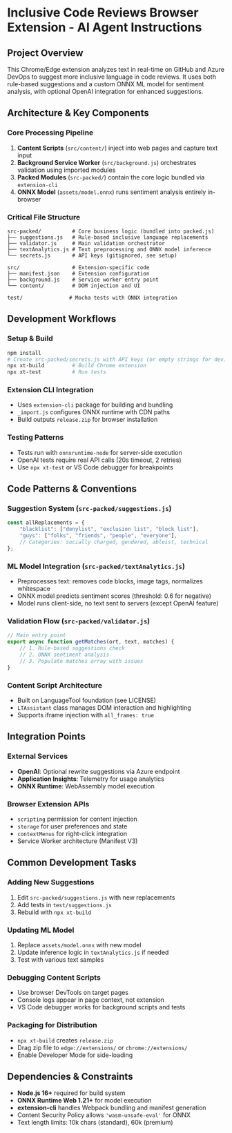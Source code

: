 # Inclusive Code Reviews Browser Extension - AI Agent Instructions

## Project Overview

This Chrome/Edge extension analyzes text in real-time on GitHub and Azure DevOps to suggest more inclusive language in code reviews. It uses both rule-based suggestions and a custom ONNX ML model for sentiment analysis, with optional OpenAI integration for enhanced suggestions.

## Architecture & Key Components

### Core Processing Pipeline
1. **Content Scripts** (`src/content/`) inject into web pages and capture text input
2. **Background Service Worker** (`src/background.js`) orchestrates validation using imported modules
3. **Packed Modules** (`src-packed/`) contain the core logic bundled via `extension-cli`
4. **ONNX Model** (`assets/model.onnx`) runs sentiment analysis entirely in-browser

### Critical File Structure
```
src-packed/          # Core business logic (bundled into packed.js)
├── suggestions.js   # Rule-based inclusive language replacements
├── validator.js     # Main validation orchestrator
├── textAnalytics.js # Text preprocessing and ONNX model inference
└── secrets.js       # API keys (gitignored, see setup)

src/                 # Extension-specific code
├── manifest.json    # Extension configuration
├── background.js    # Service worker entry point
└── content/         # DOM injection and UI

test/               # Mocha tests with ONNX integration
```

## Development Workflows

### Setup & Build
```bash
npm install
# Create src-packed/secrets.js with API keys (or empty strings for dev)
npx xt-build         # Build Chrome extension
npx xt-test          # Run tests
```

### Extension CLI Integration
- Uses `extension-cli` package for building and bundling
- `_import.js` configures ONNX runtime with CDN paths
- Build outputs `release.zip` for browser installation

### Testing Patterns
- Tests run with `onnxruntime-node` for server-side execution
- OpenAI tests require real API calls (20s timeout, 2 retries)
- Use `npx xt-test` or VS Code debugger for breakpoints

## Code Patterns & Conventions

### Suggestion System (`src-packed/suggestions.js`)
```javascript
const allReplacements = {
    "blacklist": ["denylist", "exclusion list", "block list"],
    "guys": ["folks", "friends", "people", "everyone"],
    // Categories: socially charged, gendered, ableist, technical
};
```

### ML Model Integration (`src-packed/textAnalytics.js`)
- Preprocesses text: removes code blocks, image tags, normalizes whitespace
- ONNX model predicts sentiment scores (threshold: 0.6 for negative)
- Model runs client-side, no text sent to servers (except OpenAI feature)

### Validation Flow (`src-packed/validator.js`)
```javascript
// Main entry point
export async function getMatches(ort, text, matches) {
    // 1. Rule-based suggestions check
    // 2. ONNX sentiment analysis
    // 3. Populate matches array with issues
}
```

### Content Script Architecture
- Built on LanguageTool foundation (see LICENSE)
- `LTAssistant` class manages DOM interaction and highlighting
- Supports iframe injection with `all_frames: true`

## Integration Points

### External Services
- **OpenAI**: Optional rewrite suggestions via Azure endpoint
- **Application Insights**: Telemetry for usage analytics
- **ONNX Runtime**: WebAssembly model execution

### Browser Extension APIs
- `scripting` permission for content injection
- `storage` for user preferences and state
- `contextMenus` for right-click integration
- Service Worker architecture (Manifest V3)

## Common Development Tasks

### Adding New Suggestions
1. Edit `src-packed/suggestions.js` with new replacements
2. Add tests in `test/suggestions.js`
3. Rebuild with `npx xt-build`

### Updating ML Model
1. Replace `assets/model.onnx` with new model
2. Update inference logic in `textAnalytics.js` if needed
3. Test with various text samples

### Debugging Content Scripts
- Use browser DevTools on target pages
- Console logs appear in page context, not extension
- VS Code debugger works for background scripts and tests

### Packaging for Distribution
- `npx xt-build` creates `release.zip`
- Drag zip file to `edge://extensions/` or `chrome://extensions/`
- Enable Developer Mode for side-loading

## Dependencies & Constraints

- **Node.js 16+** required for build system
- **ONNX Runtime Web 1.21+** for model execution
- **extension-cli** handles Webpack bundling and manifest generation
- Content Security Policy allows `'wasm-unsafe-eval'` for ONNX
- Text length limits: 10k chars (standard), 60k (premium)
